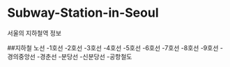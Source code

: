 # Subway-Station-in-Seoul
서울의 지하철역 정보

##지하철 노선
-1호선
-2호선
-3호선
-4호선
-5호선
-6호선
-7호선
-8호선
-9호선
-경의중앙선
-경춘선
-분당선
-신분당선
-공항철도
